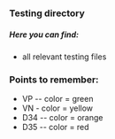 ### Testing directory

##### Here you can find:
- all relevant testing files

### Points to remember: 
- VP -- color = green
- VN - color = yellow
- D34 -- color = orange
- D35 -- color = red
